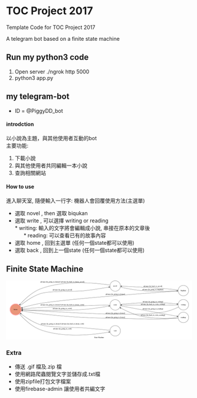 # TOC Project 2017

Template Code for TOC Project 2017

A telegram bot based on a finite state machine

## Run my python3 code

 1. Open server ./ngrok http 5000<br/>
 2. python3 app.py

## my telegram-bot
* ID = @PiggyDD_bot

#### introdction
以小說為主題，與其他使用者互動的bot<br/>
主要功能:<br/>
1. 下載小說<br/>
2. 與其他使用者共同編輯一本小說<br/>
3. 查詢相關網站

#### How to use
 進入聊天室, 隨便輸入一行字: 機器人會回覆使用方法(主選單)<br/>
 * 選取 novel , then 選取 biqukan<br/>
 * 選取 write , 可以選擇 writing or reading<br/>
       * writing: 輸入的文字將會編輯成小說, 串接在原本的文章後<br/>
       * reading: 可以查看已有的故事內容<br/>
  * 選取 home , 回到主選單 (任何一個state都可以使用)<br/>
 * 選取 back , 回到上一個state (任何一個state都可以使用)<br/>
   
## Finite State Machine
![fsm](./machine_state.png)

### Extra
* 傳送 .gif 檔及.zip 檔
* 使用網路爬蟲閱覽文字並儲存成.txt檔
* 使用zipfile打包文字檔案
* 使用firebase-admin 讓使用者共編文字
